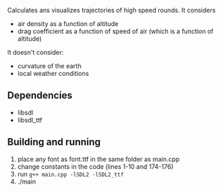 Calculates ans visualizes trajectories of high speed rounds. It considers
* air density as a function of altitude
* drag coefficient as a function of speed of air (which is a function of altitude)

It doesn't consider:
* curvature of the earth
* local weather conditions

## Dependencies
* libsdl
* libsdl_ttf

## Building and running
1. place any font as font.ttf in the same folder as main.cpp
2. change constants in the code (lines 1-10 and 174-176)
3. run `g++ main.cpp -lSDL2 -lSDL2_ttf`
4. ./main

